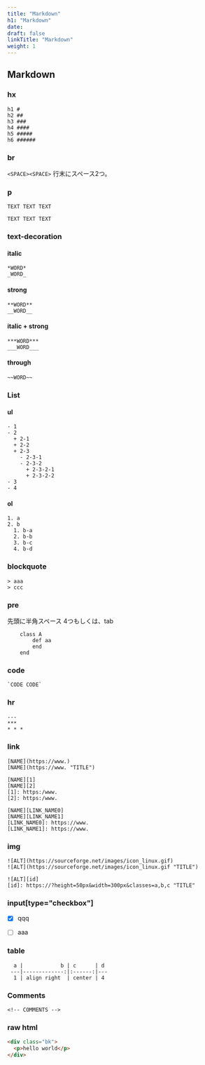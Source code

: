 ```yaml
---
title: "Markdown"
h1: "Markdown"
date: 
draft: false
linkTitle: "Markdown"
weight: 1
---
```


## Markdown

### hx

``` plain
h1 #
h2 ##
h3 ###
h4 ####
h5 #####
h6 ######
```

### br
`<SPACE><SPACE>` 行末にスペース2つ。

### p
```plain
TEXT TEXT TEXT  

TEXT TEXT TEXT  
```

### text-decoration

#### italic
``` plain
*WORD*
_WORD_
```

#### strong
``` plain
**WORD**
__WORD__
```

#### italic + strong
``` plain
***WORD***
___WORD___
```

#### through
``` plain
~~WORD~~
```

### List
#### ul
``` plain
- 1
- 2
  + 2-1
  + 2-2
  + 2-3
    - 2-3-1
    - 2-3-2
      + 2-3-2-1
      + 2-3-2-2
- 3
- 4
```

#### ol
``` plain
1. a
2. b
  1. b-a
  2. b-b
  3. b-c
  4. b-d
```

### blockquote
```plain
> aaa
> ccc
```

### pre
先頭に半角スペース 4つもしくは、tab
```plain
    class A
        def aa
        end
    end
```

### code
``` plain
`CODE CODE`
```

### hr
``` plain
---
***
* * *
```

### link
```plain
[NAME](https://www.)
[NAME](https://www. "TITLE")

[NAME][1]
[NAME][2]
[1]: https:/www.
[2]: https:/www.

[NAME][LINK_NAME0]
[NAME][LINK_NAME1]
[LINK_NAME0]: https://www.
[LINK_NAME1]: https://www.
```

### img
```plain
![ALT](https://sourceforge.net/images/icon_linux.gif)
![ALT](https://sourceforge.net/images/icon_linux.gif "TITLE")

![ALT][id]
[id]: https://?height=50px&width=300px&classes=a,b,c "TITLE"
```

### input[type="checkbox"]
- [x] qqq
- [ ] aaa


### table
```plain
  a |            b | c      | d 
 ---|-------------:|:------:|---
  1 | align right  | center | 4 
```

### Comments
```plain
<!-- COMMENTS -->
```

### raw html
```html
<div class="bk">
  <p>hello world</p>
</div>
```
